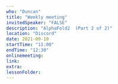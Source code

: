 ```yaml
---
who: "Duncan"
title: "Weekly meeting"
invitedSpeaker: "FALSE"
description: "AlphaFold2  (Part 2 of 2)"
location: "Discord"
date: 2021-09-10
startTime: "11:00"
endTime: "12:30"
onlinemeeting: 
link: 
extra: 
lessonFolder: 
---
```

